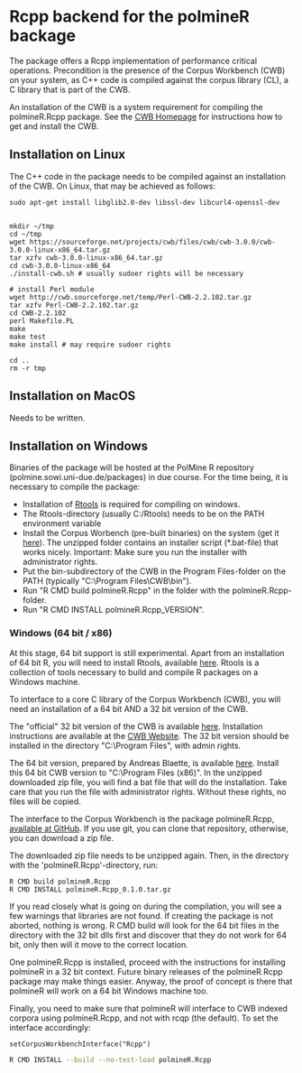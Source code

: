 # Rcpp backend for the polmineR backage

The package offers a Rcpp implementation of performance critical operations. Precondition is the presence of the Corpus Workbench (CWB) on your system, as C++ code is compiled against the corpus library (CL), a C library that is part of the CWB.

An installation of the CWB is a system requirement for compiling the polmineR.Rcpp package. See the 
[CWB Homepage](http://cwb.sourceforge.net) for instructions how to get and install the CWB.

## Installation on Linux

The C++ code in the package needs to be compiled against an installation of the CWB. On Linux, that may be achieved as follows:

```{sh}
sudo apt-get install libglib2.0-dev libssl-dev libcurl4-openssl-dev


mkdir ~/tmp
cd ~/tmp
wget https://sourceforge.net/projects/cwb/files/cwb/cwb-3.0.0/cwb-3.0.0-linux-x86_64.tar.gz
tar xzfv cwb-3.0.0-linux-x86_64.tar.gz
cd cwb-3.0.0-linux-x86_64
./install-cwb.sh # usually sudoer rights will be necessary

# install Perl module
wget http://cwb.sourceforge.net/temp/Perl-CWB-2.2.102.tar.gz
tar xzfv Perl-CWB-2.2.102.tar.gz
cd CWB-2.2.102
perl Makefile.PL
make
make test
make install # may require sudoer rights

cd ..
rm -r tmp
```

## Installation on MacOS

Needs to be written.

## Installation on Windows

Binaries of the package will be hosted at the PolMine R repository (polmine.sowi.uni-due.de/packages) in due course. For the time being, it is necessary to compile the package:

* Installation of [Rtools](https://cran.r-project.org/bin/windows/Rtools/) is required for compiling on windows.
* The Rtools-directory (usually C:/Rtools) needs to be on the PATH environment variable
* Install the Corpus Worbench (pre-built binaries) on the system (get it [here](https://sourceforge.net/projects/cwb/files/cwb/cwb-3.4-beta/)). The unzipped folder contains an installer script (*.bat-file) that works nicely. Important: Make sure you run the installer with administrator rights.
* Put the bin-subdirectory of the CWB in the Program Files-folder on the PATH (typically "C:\Program Files\CWB\bin").
* Run "R CMD build polmineR.Rcpp" in the folder with the polmineR.Rcpp-folder.
* Run "R CMD INSTALL polmineR.Rcpp_VERSION".



### Windows (64 bit / x86)

At this stage, 64 bit support is still experimental. Apart from an installation of 64 bit R, you will need to install Rtools, available [here](https://cran.r-project.org/bin/windows/Rtools/). Rtools is a collection of tools necessary to build and compile R packages on a Windows machine.

To interface to a core C library of the Corpus Workbench (CWB), you will need an installation of a 64 bit AND a 32 bit version of the CWB. 

The "official" 32 bit version of the CWB is available [here](https://sourceforge.net/projects/cwb/files/cwb/cwb-3.4-beta/). Installation instructions are available at the [CWB Website](http://cwb.sourceforge.net/beta.php). The 32 bit version should be installed in the directory "C:\Program Files", with admin rights.

The 64 bit version, prepared by Andreas Blaette, is available [here](http://polmine.sowi.uni-due.de/public/?dir=CWB). Install this 64 bit CWB version to "C:\Program Files (x86)". In the unzipped downloaded zip file, you will find a bat file that will do the installation. Take care that you run the file with administrator rights. Without these rights, no files will be copied.

The interface to the Corpus Workbench is the package polmineR.Rcpp, [available at GitHub](https://www.github.com/PolMine/polminer.Rcpp). If you use git, you can clone that repository, otherwise, you can download a zip file.

The downloaded zip file needs to be unzipped again. Then, in the directory with the 'polmineR.Rcpp'-directory, run:

```{sh, eval = FALSE}
R CMD build polmineR.Rcpp
R CMD INSTALL polmineR.Rcpp_0.1.0.tar.gz
```

If you read closely what is going on during the compilation, you will see a few warnings that libraries are not found. If creating the package is not aborted, nothing is wrong. R CMD build will look for the 64 bit files in the directory with the 32 bit dlls first and discover that they do not work for 64 bit, only then will it move to the correct location.

One polmineR.Rcpp is installed, proceed with the instructions for installing polmineR in a 32 bit context. Future binary releases of the polmineR.Rcpp package may make things easier. Anyway, the proof of concept is there that polmineR will work on a 64 bit Windows machine too.

Finally, you need to make sure that polmineR will interface to CWB indexed corpora using polmineR.Rcpp, and not with rcqp (the default). To set the interface accordingly:

```{r, eval = FALSE}
setCorpusWorkbenchInterface("Rcpp")
```

```sh
R CMD INSTALL --build --no-test-load polmineR.Rcpp
```
